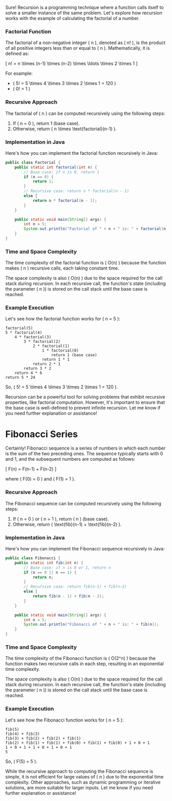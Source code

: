 Sure! Recursion is a programming technique where a function calls itself to solve a smaller instance of the same problem. Let's explore how recursion works with the example of calculating the factorial of a number.

### Factorial Function

The factorial of a non-negative integer \( n \), denoted as \( n! \), is the product of all positive integers less than or equal to \( n \). Mathematically, it is defined as:

\[ n! = n \times (n-1) \times (n-2) \times \ldots \times 2 \times 1 \]

For example:
- \( 5! = 5 \times 4 \times 3 \times 2 \times 1 = 120 \)
- \( 0! = 1 \)

### Recursive Approach

The factorial of \( n \) can be computed recursively using the following steps:

1. If \( n = 0 \), return 1 (base case).
2. Otherwise, return \( n \times \text{factorial}(n-1) \).

### Implementation in Java

Here's how you can implement the factorial function recursively in Java:

```java
public class Factorial {
    public static int factorial(int n) {
        // Base case: if n is 0, return 1
        if (n == 0) {
            return 1;
        }
        // Recursive case: return n * factorial(n - 1)
        else {
            return n * factorial(n - 1);
        }
    }

    public static void main(String[] args) {
        int n = 5;
        System.out.println("Factorial of " + n + " is: " + factorial(n));
    }
}
```

### Time and Space Complexity

The time complexity of the factorial function is \( O(n) \) because the function makes \( n \) recursive calls, each taking constant time.

The space complexity is also \( O(n) \) due to the space required for the call stack during recursion. In each recursive call, the function's state (including the parameter \( n \)) is stored on the call stack until the base case is reached.

### Example Execution

Let's see how the factorial function works for \( n = 5 \):

```
factorial(5)
5 * factorial(4)
    4 * factorial(3)
        3 * factorial(2)
            2 * factorial(1)
                1 * factorial(0)
                    return 1 (base case)
                return 1 * 1
            return 2 * 1
        return 3 * 2
    return 4 * 6
return 5 * 24
```

So, \( 5! = 5 \times 4 \times 3 \times 2 \times 1 = 120 \).

Recursion can be a powerful tool for solving problems that exhibit recursive properties, like factorial computation. However, it's important to ensure that the base case is well-defined to prevent infinite recursion. Let me know if you need further explanation or assistance!

# Fibonacci Series

Certainly! Fibonacci sequence is a series of numbers in which each number is the sum of the two preceding ones. The sequence typically starts with 0 and 1, and the subsequent numbers are computed as follows:

\[ F(n) = F(n-1) + F(n-2) \]

where \( F(0) = 0 \) and \( F(1) = 1 \).

### Recursive Approach

The Fibonacci sequence can be computed recursively using the following steps:

1. If \( n = 0 \) or \( n = 1 \), return \( n \) (base case).
2. Otherwise, return \( \text{fib}(n-1) + \text{fib}(n-2) \).

### Implementation in Java

Here's how you can implement the Fibonacci sequence recursively in Java:

```java
public class Fibonacci {
    public static int fib(int n) {
        // Base case: if n is 0 or 1, return n
        if (n == 0 || n == 1) {
            return n;
        }
        // Recursive case: return fib(n-1) + fib(n-2)
        else {
            return fib(n - 1) + fib(n - 2);
        }
    }

    public static void main(String[] args) {
        int n = 5;
        System.out.println("Fibonacci of " + n + " is: " + fib(n));
    }
}
```

### Time and Space Complexity

The time complexity of the Fibonacci function is \( O(2^n) \) because the function makes two recursive calls in each step, resulting in an exponential time complexity.

The space complexity is also \( O(n) \) due to the space required for the call stack during recursion. In each recursive call, the function's state (including the parameter \( n \)) is stored on the call stack until the base case is reached.

### Example Execution

Let's see how the Fibonacci function works for \( n = 5 \):

```
fib(5)
fib(4) + fib(3)
fib(3) + fib(2) + fib(2) + fib(1)
fib(2) + fib(1) + fib(1) + fib(0) + fib(1) + fib(0) + 1 + 0 + 1
1 + 0 + 1 + 1 + 0 + 1 + 0 + 1
5
```

So, \( F(5) = 5 \).

While the recursive approach to computing the Fibonacci sequence is simple, it is not efficient for large values of \( n \) due to the exponential time complexity. Other approaches, such as dynamic programming or iterative solutions, are more suitable for larger inputs. Let me know if you need further explanation or assistance!